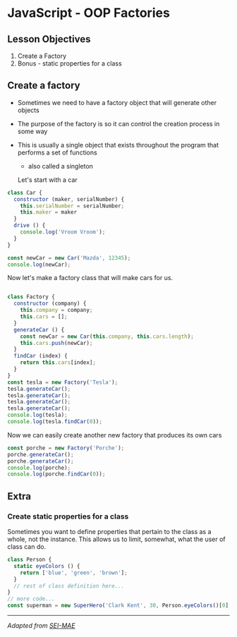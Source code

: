 # JavaScript - OOP Factories

## Lesson Objectives

1. Create a Factory
1. Bonus - static properties for a class

## Create a factory

- Sometimes we need to have a factory object that will generate other objects
- The purpose of the factory is so it can control the creation process in some way
- This is usually a single object that exists throughout the program that performs a set of functions
	- also called a singleton

  Let's start with a car

```javascript
class Car {
  constructor (maker, serialNumber) {
    this.serialNumber = serialNumber;
    this.maker = maker
  }
  drive () {
    console.log('Vroom Vroom');
  }
}

const newCar = new Car('Mazda', 12345);
console.log(newCar);
```

Now let's make a factory class that will make cars for us.

```javascript

class Factory {
  constructor (company) {
    this.company = company;
    this.cars = [];
  }
  generateCar () {
    const newCar = new Car(this.company, this.cars.length);
    this.cars.push(newCar);
  }
  findCar (index) {
    return this.cars[index];
  }
}
const tesla = new Factory('Tesla');
tesla.generateCar();
tesla.generateCar();
tesla.generateCar();
tesla.generateCar();
console.log(tesla);
console.log(tesla.findCar(0));
```

Now we can easily create another new factory that produces its own cars

```js
const porche = new Factory('Porche');
porche.generateCar();
porche.generateCar();
console.log(porche);
console.log(porche.findCar(0));
```


## Extra
### Create static properties for a class

Sometimes you want to define properties that pertain to the class as a whole, not the instance.  This allows us to limit, somewhat, what the user of class can do.

```javascript
class Person {
  static eyeColors () {
    return ['blue', 'green', 'brown'];
  }
  // rest of class definition here...
}
// more code...
const superman = new SuperHero('Clark Kent', 30, Person.eyeColors()[0], 'black');
```

---

*Adapted from [SEI-MAE](https://git.generalassemb.ly/Software-Engineering-Immersive-Remote/SEIR-MAE-INSTRUCTORS/blob/master/unit_1/w04d3/instructor_notes/3.%20Factories.md)*